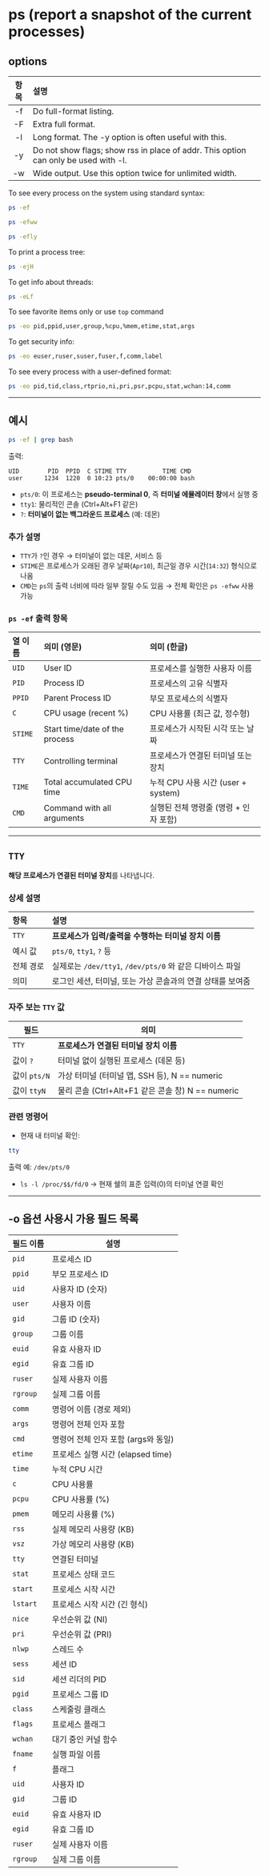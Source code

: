 
# ps (report a snapshot of the current processes)

## options

| 항목 | 설명 |
|:---:|:---|
| -f | Do full-format listing. |
| -F | Extra full format. |
| -l | Long format.  The -y option is often useful with this. |
| -y | Do not show flags; show rss in place of addr. This option can only be used with -l. |
| -w | Wide output.  Use this option twice for unlimited width. |

To see every process on the system using standard syntax:
```bash
ps -ef
```

```bash
ps -efww
```

```bash
ps -efly
```

To print a process tree:
```bash
ps -ejH
```

To get info about threads:
```bash
ps -eLf
```

To see favorite items only or use `top` command
```bash
ps -eo pid,ppid,user,group,%cpu,%mem,etime,stat,args
```

To get security info:
```bash
ps -eo euser,ruser,suser,fuser,f,comm,label
```

To see every process with a user-defined format:
```bash
ps -eo pid,tid,class,rtprio,ni,pri,psr,pcpu,stat,wchan:14,comm
```

---
## 예시

```bash
ps -ef | grep bash
```

출력:
```
UID        PID  PPID  C STIME TTY          TIME CMD
user      1234  1220  0 10:23 pts/0    00:00:00 bash
```

- `pts/0`: 이 프로세스는 **pseudo-terminal 0**, 즉 **터미널 에뮬레이터 창**에서 실행 중
- `tty1`: 물리적인 콘솔 (Ctrl+Alt+F1 같은)
- `?`: **터미널이 없는 백그라운드 프로세스** (예: 데몬)


### 추가 설명

- `TTY`가 `?`인 경우 → 터미널이 없는 데몬, 서비스 등
- `STIME`은 프로세스가 오래된 경우 날짜(`Apr10`), 최근일 경우 시간(`14:32`) 형식으로 나옴
- `CMD`는 `ps`의 출력 너비에 따라 일부 잘릴 수도 있음 → 전체 확인은 `ps -efww` 사용 가능

### `ps -ef` 출력 항목

| 열 이름 | 의미 (영문) | 의미 (한글) |
|:---|:---|:---|
| `UID`   | User ID                          | 프로세스를 실행한 사용자 이름   |
| `PID`   | Process ID                       | 프로세스의 고유 식별자   |
| `PPID`  | Parent Process ID                | 부모 프로세스의 식별자   |
| `C`     | CPU usage (recent %)             | CPU 사용률 (최근 값, 정수형)   |
| `STIME` | Start time/date of the process   | 프로세스가 시작된 시각 또는 날짜   |
| `TTY`   | Controlling terminal             | 프로세스가 연결된 터미널 또는 장치   |
| `TIME`  | Total accumulated CPU time       | 누적 CPU 사용 시간 (user + system)   |
| `CMD`   | Command with all arguments       | 실행된 전체 명령줄 (명령 + 인자 포함) |

---

## `TTY`

**해당 프로세스가 연결된 터미널 장치**를 나타냅니다.

### 상세 설명

| 항목 | 설명 |
|:---|:---|
| `TTY` | **프로세스가 입력/출력을 수행하는 터미널 장치 이름** |
| 예시 값 | `pts/0`, `tty1`, `?` 등 |
| 전체 경로 | 실제로는 `/dev/tty1`, `/dev/pts/0` 와 같은 디바이스 파일 |
| 의미 | 로그인 세션, 터미널, 또는 가상 콘솔과의 연결 상태를 보여줌 |

### 자주 보는 `TTY` 값

| 필드 | 의미 |
|------|------|
| `TTY` | **프로세스가 연결된 터미널 장치 이름** |
| 값이 `?` | 터미널 없이 실행된 프로세스 (데몬 등) |
| 값이 `pts/N` | 가상 터미널 (터미널 앱, SSH 등), N == numeric |
| 값이 `ttyN` | 물리 콘솔 (Ctrl+Alt+F1 같은 콘솔 창) N == numeric |


### 관련 명령어

- 현재 내 터미널 확인:

```bash
tty
```

출력 예: `/dev/pts/0`

- `ls -l /proc/$$/fd/0` → 현재 쉘의 표준 입력(0)의 터미널 연결 확인

---

## -o 옵션 사용시 가용 필드 목록

| 필드 이름 | 설명 |
|-----------|------|
| `pid` | 프로세스 ID |
| `ppid` | 부모 프로세스 ID |
| `uid` | 사용자 ID (숫자) |
| `user` | 사용자 이름 |
| `gid` | 그룹 ID (숫자) |
| `group` | 그룹 이름 |
| `euid` | 유효 사용자 ID |
| `egid` | 유효 그룹 ID |
| `ruser` | 실제 사용자 이름 |
| `rgroup` | 실제 그룹 이름 |
| `comm` | 명령어 이름 (경로 제외) |
| `args` | 명령어 전체 인자 포함 |
| `cmd` | 명령어 전체 인자 포함 (args와 동일) |
| `etime` | 프로세스 실행 시간 (elapsed time) |
| `time` | 누적 CPU 시간 |
| `c` | CPU 사용률 |
| `pcpu` | CPU 사용률 (%) |
| `pmem` | 메모리 사용률 (%) |
| `rss` | 실제 메모리 사용량 (KB) |
| `vsz` | 가상 메모리 사용량 (KB) |
| `tty` | 연결된 터미널 |
| `stat` | 프로세스 상태 코드 |
| `start` | 프로세스 시작 시간 |
| `lstart` | 프로세스 시작 시간 (긴 형식) |
| `nice` | 우선순위 값 (NI) |
| `pri` | 우선순위 값 (PRI) |
| `nlwp` | 스레드 수 |
| `sess` | 세션 ID |
| `sid` | 세션 리더의 PID |
| `pgid` | 프로세스 그룹 ID |
| `class` | 스케줄링 클래스 |
| `flags` | 프로세스 플래그 |
| `wchan` | 대기 중인 커널 함수 |
| `fname` | 실행 파일 이름 |
| `f` | 플래그 |
| `uid` | 사용자 ID |
| `gid` | 그룹 ID |
| `euid` | 유효 사용자 ID |
| `egid` | 유효 그룹 ID |
| `ruser` | 실제 사용자 이름 |
| `rgroup` | 실제 그룹 이름 |
